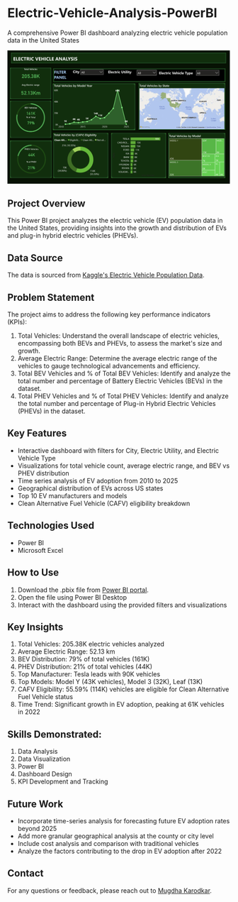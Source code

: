 # Electric-Vehicle-Analysis-PowerBI
A comprehensive Power BI dashboard analyzing electric vehicle population data in the United States

![Electric Vehicle Analysis Dashboard](ev_analysis_dashboard.png)

## Project Overview
This Power BI project analyzes the electric vehicle (EV) population data in the United States, providing insights into the growth and distribution of EVs and plug-in hybrid electric vehicles (PHEVs).

## Data Source
The data is sourced from [Kaggle's Electric Vehicle Population Data](https://www.kaggle.com/datasets/ratikkakkar/electric-vehicle-population-data).

## Problem Statement
The project aims to address the following key performance indicators (KPIs):
1. Total Vehicles: Understand the overall landscape of electric vehicles, encompassing both BEVs and PHEVs, to assess the market's size and growth.
2. Average Electric Range: Determine the average electric range of the vehicles to gauge technological advancements and efficiency.
3. Total BEV Vehicles and % of Total BEV Vehicles: Identify and analyze the total number and percentage of Battery Electric Vehicles (BEVs) in the dataset.
4. Total PHEV Vehicles and % of Total PHEV Vehicles: Identify and analyze the total number and percentage of Plug-in Hybrid Electric Vehicles (PHEVs) in the dataset.

## Key Features
- Interactive dashboard with filters for City, Electric Utility, and Electric Vehicle Type
- Visualizations for total vehicle count, average electric range, and BEV vs PHEV distribution
- Time series analysis of EV adoption from 2010 to 2025
- Geographical distribution of EVs across US states
- Top 10 EV manufacturers and models
- Clean Alternative Fuel Vehicle (CAFV) eligibility breakdown

## Technologies Used
- Power BI
- Microsoft Excel

## How to Use
1. Download the .pbix file from [Power BI portal](https://app.powerbi.com/groups/me/reports/f635fc42-1c32-4bd1-8108-235b2bd8bfdb/0f64cb630066ae6631d2?experience=power-bi).
2. Open the file using Power BI Desktop
3. Interact with the dashboard using the provided filters and visualizations

## Key Insights
1. Total Vehicles: 205.38K electric vehicles analyzed
2. Average Electric Range: 52.13 km
3. BEV Distribution: 79% of total vehicles (161K)
4. PHEV Distribution: 21% of total vehicles (44K)
5. Top Manufacturer: Tesla leads with 90K vehicles
6. Top Models: Model Y (43K vehicles), Model 3 (32K), Leaf (13K)
7. CAFV Eligibility: 55.59% (114K) vehicles are eligible for Clean Alternative Fuel Vehicle status
8. Time Trend: Significant growth in EV adoption, peaking at 61K vehicles in 2022

## Skills Demonstrated:
1. Data Analysis
2. Data Visualization
3. Power BI
4. Dashboard Design
5. KPI Development and Tracking

## Future Work
- Incorporate time-series analysis for forecasting future EV adoption rates beyond 2025
- Add more granular geographical analysis at the county or city level
- Include cost analysis and comparison with traditional vehicles
- Analyze the factors contributing to the drop in EV adoption after 2022

## Contact
For any questions or feedback, please reach out to [Mugdha Karodkar](https://www.linkedin.com/in/mugdha-karodkar).
